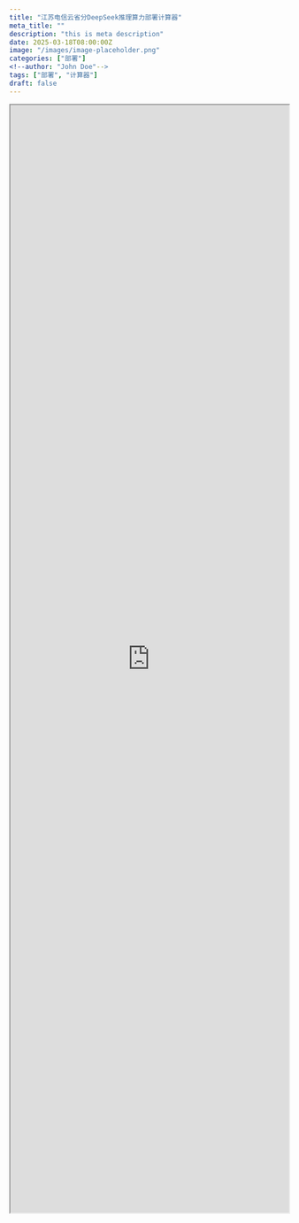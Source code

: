 ```yaml
---
title: "江苏电信云省分DeepSeek推理算力部署计算器"
meta_title: ""
description: "this is meta description"
date: 2025-03-18T08:00:00Z
image: "/images/image-placeholder.png"
categories: ["部署"]
<!--author: "John Doe"-->
tags: ["部署", "计算器"]
draft: false
---
```


<iframe src="https://hppppppf.github.io/jsctyun_deepseek/ds_cal.html" width="100%" height="2000px" scrolling="auto"></iframe>
